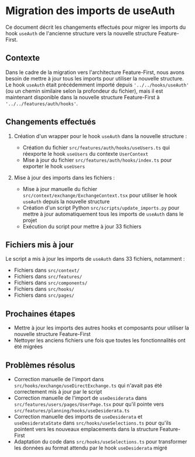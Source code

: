 # Migration des imports de useAuth

Ce document décrit les changements effectués pour migrer les imports du hook `useAuth` de l'ancienne structure vers la nouvelle structure Feature-First.

## Contexte

Dans le cadre de la migration vers l'architecture Feature-First, nous avons besoin de mettre à jour tous les imports pour utiliser la nouvelle structure. Le hook `useAuth` était précédemment importé depuis `'../../hooks/useAuth'` (ou un chemin similaire selon la profondeur du fichier), mais il est maintenant disponible dans la nouvelle structure Feature-First à `'../../features/auth/hooks'`.

## Changements effectués

1. Création d'un wrapper pour le hook `useAuth` dans la nouvelle structure :
   - Création du fichier `src/features/auth/hooks/useUsers.ts` qui réexporte le hook `useUsers` du contexte `UserContext`
   - Mise à jour du fichier `src/features/auth/hooks/index.ts` pour exporter le hook `useUsers`

2. Mise à jour des imports dans les fichiers :
   - Mise à jour manuelle du fichier `src/context/exchange/ExchangeContext.tsx` pour utiliser le hook `useAuth` depuis la nouvelle structure
   - Création d'un script Python `src/scripts/update_imports.py` pour mettre à jour automatiquement tous les imports de `useAuth` dans le projet
   - Exécution du script pour mettre à jour 33 fichiers

## Fichiers mis à jour

Le script a mis à jour les imports de `useAuth` dans 33 fichiers, notamment :

- Fichiers dans `src/context/`
- Fichiers dans `src/features/`
- Fichiers dans `src/components/`
- Fichiers dans `src/hooks/`
- Fichiers dans `src/pages/`

## Prochaines étapes

- Mettre à jour les imports des autres hooks et composants pour utiliser la nouvelle structure Feature-First
- Nettoyer les anciens fichiers une fois que toutes les fonctionnalités ont été migrées

## Problèmes résolus

- Correction manuelle de l'import dans `src/hooks/exchange/useDirectExchange.ts` qui n'avait pas été correctement mis à jour par le script
- Correction manuelle de l'import de `useDesiderata` dans `src/features/users/pages/UserPage.tsx` pour qu'il pointe vers `src/features/planning/hooks/useDesiderata.ts`
- Correction manuelle des imports de `useDesiderata` et `useDesiderataState` dans `src/hooks/useSelections.ts` pour qu'ils pointent vers les nouveaux emplacements dans la structure Feature-First
- Adaptation du code dans `src/hooks/useSelections.ts` pour transformer les données au format attendu par le hook `useDesiderata` migré
